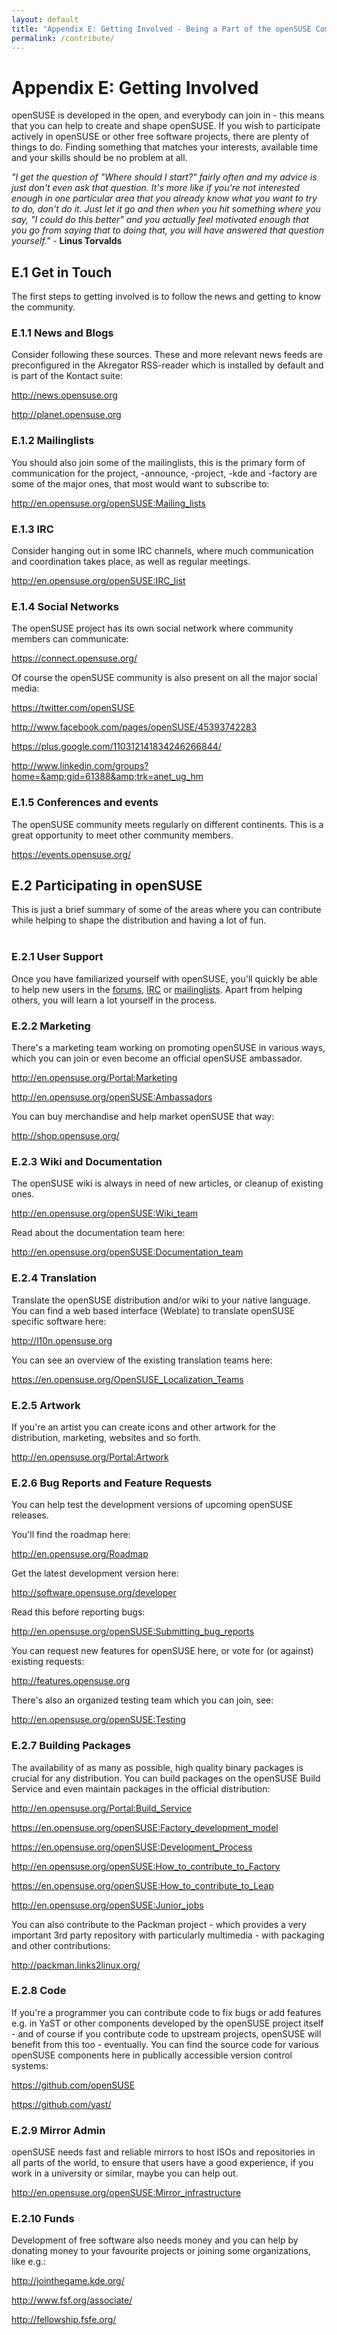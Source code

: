 ```yaml
---
layout: default
title: "Appendix E: Getting Involved - Being a Part of the openSUSE Community and How to Contribute"
permalink: /contribute/
---
```


# Appendix E: Getting Involved

openSUSE is developed in the open, and everybody can join in - this means that you can help to create and shape openSUSE. If you wish to participate actively in openSUSE or other free software projects, there are plenty of things to do. Finding something that matches your interests, available time and your skills should be no problem at all.

<div class="tip"><em>"I get the question of "Where should I start?" fairly often and my advice is just don't even ask that question. It's more like if you're not interested enough in one particular area that you already know what you want to try to do, don't do it. Just let it go and then when you hit something where you say, "I could do this better" and you actually feel motivated enough that you go from saying that to doing that, you will have answered that question yourself."</em> - <b>Linus Torvalds</b></div>

## E.1 Get in Touch

The first steps to getting involved is to follow the news and getting to know the community.

### E.1.1 News and Blogs

Consider following these sources. These and more relevant news feeds are preconfigured in the Akregator RSS-reader which is installed by default and is part of the Kontact suite:

<a href="http://news.opensuse.org" target="_blank">http://news.opensuse.org</a>

<a href="http://planet.opensuse.org" target="_blank">http://planet.opensuse.org</a>

### E.1.2 Mailinglists

You should also join some of the mailinglists, this is the primary form of communication for the project, -announce, -project, -kde and -factory are some of the major ones, that most would want to subscribe to:

<a href="http://en.opensuse.org/openSUSE:Mailing_lists" target="_blank">http://en.opensuse.org/openSUSE:Mailing_lists</a>

### E.1.3 IRC

Consider hanging out in some IRC channels, where much communication and coordination takes place, as well as regular meetings.

<a href="http://en.opensuse.org/openSUSE:IRC_list" target="_blank">http://en.opensuse.org/openSUSE:IRC_list</a>

### E.1.4 Social Networks

The openSUSE project has its own social network where community members can communicate:

<a href="https://connect.opensuse.org/" target="_blank">https://connect.opensuse.org/</a>

Of course the openSUSE community is also present on all the major social media:

<a href="https://twitter.com/openSUSE" target="_blank">https://twitter.com/openSUSE</a>

<a href="http://www.facebook.com/pages/openSUSE/45393742283" target="_blank">http://www.facebook.com/pages/openSUSE/45393742283</a>

<a href="https://plus.google.com/110312141834246266844/" target="_blank">https://plus.google.com/110312141834246266844/</a>

<a href="http://www.linkedin.com/groups?home=&amp;gid=61388&amp;trk=anet_ug_hm" target="_blank">http://www.linkedin.com/groups?home=&amp;gid=61388&amp;trk=anet_ug_hm</a>

### E.1.5 Conferences and events

The openSUSE community meets regularly on different continents. This is a great opportunity to meet other community members.

<a href="https://events.opensuse.org/" target="_blank">https://events.opensuse.org/</a>

## E.2 Participating in openSUSE

This is just a brief summary of some of the areas where you can contribute while helping to shape the distribution and having a lot of fun.<br /><br />

### E.2.1 User Support

Once you have familiarized yourself with openSUSE, you'll quickly be able to help new users in the <a href="http://forums.opensuse.org" target="_blank">forums</a>, <a href="http://en.opensuse.org/openSUSE:IRC_list" target="_blank">IRC</a> or <a href="http://en.opensuse.org/openSUSE:Mailing_lists" target="_blank">mailinglists</a>. Apart from helping others, you will learn a lot yourself in the process.

### E.2.2 Marketing

There's a marketing team working on promoting openSUSE in various ways, which you can join or even become an official openSUSE ambassador.

<a href="http://en.opensuse.org/Portal:Marketing" target="_blank">http://en.opensuse.org/Portal:Marketing</a>

<a href="http://en.opensuse.org/openSUSE:Ambassadors" target="_blank">http://en.opensuse.org/openSUSE:Ambassadors</a>

You can buy merchandise and help market openSUSE that way:

<a href="http://shop.opensuse.org" target="_blank">http://shop.opensuse.org/</a>

### E.2.3 Wiki and Documentation

The openSUSE wiki is always in need of new articles, or cleanup of existing ones.

<a href="http://en.opensuse.org/openSUSE:Wiki_team" target="_blank">http://en.opensuse.org/openSUSE:Wiki_team</a>

Read about the documentation team here:

<a href="http://en.opensuse.org/openSUSE:Documentation_team" target="_blank">
http://en.opensuse.org/openSUSE:Documentation_team</a>

### E.2.4 Translation

Translate the openSUSE distribution and/or wiki to your native language. You can find a web based interface (Weblate) to translate openSUSE specific software here:

<a href="http://l10n.opensuse.org" target="_blank">http://l10n.opensuse.org</a>

You can see an overview of the existing translation teams here:

<a href="https://en.opensuse.org/OpenSUSE_Localization_Teams" target="_blank">https://en.opensuse.org/OpenSUSE_Localization_Teams</a>

### E.2.5 Artwork

If you're an artist you can create icons and other artwork for the distribution, marketing, websites and so forth.

<a href="http://en.opensuse.org/Portal:Artwork" target="_blank">http://en.opensuse.org/Portal:Artwork</a>

### E.2.6 Bug Reports and Feature Requests

You can help test the development versions of upcoming openSUSE releases.

You'll find the roadmap here:

<a href="http://en.opensuse.org/Roadmap" target="_blank">http://en.opensuse.org/Roadmap</a>

Get the latest development version here:

<a href="http://software.opensuse.org/developer" target="_blank">http://software.opensuse.org/developer</a>

Read this before reporting bugs:

<a href="http://en.opensuse.org/openSUSE:Submitting_bug_reports" target="_blank">http://en.opensuse.org/openSUSE:Submitting_bug_reports</a>

You can request new features for openSUSE here, or vote for (or against) existing requests:

<a href="http://features.opensuse.org" target="_blank">http://features.opensuse.org</a>

There's also an organized testing team which you can join, see:

<a href="http://en.opensuse.org/openSUSE:Testing" target="_blank">http://en.opensuse.org/openSUSE:Testing</a>

### E.2.7 Building Packages

The availability of as many as possible, high quality binary packages is crucial for any distribution. You can build packages on the openSUSE Build Service and even maintain packages in the official distribution:

<a href="http://en.opensuse.org/Portal:Build_Service" target="_blank">http://en.opensuse.org/Portal:Build_Service</a>

<a href="https://en.opensuse.org/openSUSE:Factory_development_model" target="_blank">https://en.opensuse.org/openSUSE:Factory_development_model</a>

<a href="https://en.opensuse.org/openSUSE:Development_Process" target="_blank">https://en.opensuse.org/openSUSE:Development_Process</a>

<a href="http://en.opensuse.org/openSUSE:How_to_contribute_to_Factory" target="_blank">http://en.opensuse.org/openSUSE:How_to_contribute_to_Factory</a>

<a href="https://en.opensuse.org/openSUSE:How_to_contribute_to_Leap" target="_blank">https://en.opensuse.org/openSUSE:How_to_contribute_to_Leap</a>

<a href="http://en.opensuse.org/openSUSE:Junior_jobs" target="_blank">http://en.opensuse.org/openSUSE:Junior_jobs</a>

You can also contribute to the Packman project - which provides a very important 3rd party repository with particularly multimedia - with packaging and other contributions:

<a href="http://packman.links2linux.org/" target="_blank">http://packman.links2linux.org/</a>

### E.2.8 Code

If you're a programmer you can contribute code to fix bugs or add features e.g. in YaST or other components developed by the openSUSE project itself - and of course if you contribute code to upstream projects, openSUSE will benefit from this too - eventually. You can find the source code for various openSUSE components here in publically accessible version control systems:

<a href="https://github.com/openSUSE" target="_blank">https://github.com/openSUSE</a>

<a href="https://github.com/yast/" target="_blank">https://github.com/yast/</a>

### E.2.9 Mirror Admin

openSUSE needs fast and reliable mirrors to host ISOs and repositories in all parts of the world, to ensure that users have a good experience, if you work in a university or similar, maybe you can help out.

<a href="http://en.opensuse.org/openSUSE:Mirror_infrastructure" target="_blank">http://en.opensuse.org/openSUSE:Mirror_infrastructure</a>

### E.2.10 Funds

Development of free software also needs money and you can help by donating money to your favourite projects or joining some organizations, like e.g.:

<a href="http://jointhegame.kde.org/" target="_blank">http://jointhegame.kde.org/</a>

<a href="http://www.fsf.org/associate/" target="_blank">http://www.fsf.org/associate/</a>

<a href="http://fellowship.fsfe.org/" target="_blank">http://fellowship.fsfe.org/</a>
